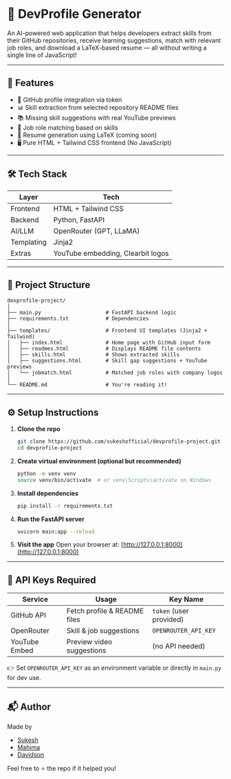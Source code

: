 # 💼 DevProfile Generator

An AI-powered web application that helps developers extract skills from their GitHub repositories, receive learning suggestions, match with relevant job roles, and download a LaTeX-based resume — all without writing a single line of JavaScript!

---

## 🚀 Features

- 🔐 GitHub profile integration via token
- 📊 Skill extraction from selected repository README files
- 📚 Missing skill suggestions with real YouTube previews
- 🧠 Job role matching based on skills
- 📄 Resume generation using LaTeX (coming soon)
- 🖥️ Pure HTML + Tailwind CSS frontend (No JavaScript)

---

## 🛠️ Tech Stack

| Layer      | Tech                         |
|------------|------------------------------|
| Frontend   | HTML + Tailwind CSS          |
| Backend    | Python, FastAPI              |
| AI/LLM     | OpenRouter (GPT, LLaMA)      |
| Templating | Jinja2                       |
| Extras     | YouTube embedding, Clearbit logos |

---

## 📁 Project Structure

```
devprofile-project/
│
├── main.py                     # FastAPI backend logic
├── requirements.txt            # Dependencies
│
├── templates/                  # Frontend UI templates (Jinja2 + Tailwind)
│   ├── index.html              # Home page with GitHub input form
│   ├── readmes.html            # Displays README file contents
│   ├── skills.html             # Shows extracted skills
│   ├── suggestions.html        # Skill gap suggestions + YouTube previews
│   └── jobmatch.html           # Matched job roles with company logos
│
└── README.md                   # You're reading it!
```

---

## ⚙️ Setup Instructions

1. **Clone the repo**
   ```bash
   git clone https://github.com/sukeshofficial/devprofile-project.git
   cd devprofile-project
   ```

2. **Create virtual environment (optional but recommended)**
   ```bash
   python -m venv venv
   source venv/bin/activate  # or venv\Scripts\activate on Windows
   ```

3. **Install dependencies**
   ```bash
   pip install -r requirements.txt
   ```

4. **Run the FastAPI server**
   ```bash
   uvicorn main:app --reload
   ```

5. **Visit the app**
   Open your browser at: [http://127.0.0.1:8000](http://127.0.0.1:8000)

---

## 🔐 API Keys Required

| Service       | Usage                          | Key Name               |
|---------------|--------------------------------|------------------------|
| GitHub API    | Fetch profile & README files   | `token` (user provided)|
| OpenRouter    | Skill & job suggestions        | `OPENROUTER_API_KEY`   |
| YouTube Embed | Preview video suggestions      | (no API needed)        |

👉 Set `OPENROUTER_API_KEY` as an environment variable or directly in `main.py` for dev use.

---

## 📬 Author

Made by 
- [Sukesh](https://github.com/sukeshofficial)
- [Mahima](https://github.com/mahima-jayshri)    
- [Davidson](https://github.com/Davidson-T)    

Feel free to ⭐️ the repo if it helped you!
